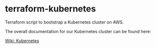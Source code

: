# terraform-kubernetes

Terraform script to bootstrap a Kubernetes cluster on AWS.

The overall documentation for our Kubernetes cluster can be found here:

 [Wiki: Kubernetes](https://wiki.skyscrapers.eu/services/kubernetes/kubernetes.html)

